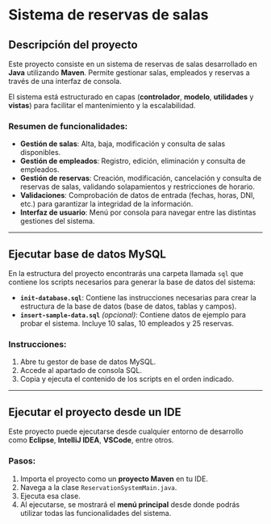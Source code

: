# Sistema de reservas de salas

## Descripción del proyecto

Este proyecto consiste en un sistema de reservas de salas desarrollado en **Java** utilizando **Maven**. Permite gestionar salas, empleados y reservas a través de una interfaz de consola.

El sistema está estructurado en capas (**controlador**, **modelo**, **utilidades** y **vistas**) para facilitar el mantenimiento y la escalabilidad.

### Resumen de funcionalidades:

- **Gestión de salas**: Alta, baja, modificación y consulta de salas disponibles.  
- **Gestión de empleados**: Registro, edición, eliminación y consulta de empleados.  
- **Gestión de reservas**: Creación, modificación, cancelación y consulta de reservas de salas, validando solapamientos y restricciones de horario.  
- **Validaciones**: Comprobación de datos de entrada (fechas, horas, DNI, etc.) para garantizar la integridad de la información.  
- **Interfaz de usuario**: Menú por consola para navegar entre las distintas gestiones del sistema.

---

## Ejecutar base de datos MySQL

En la estructura del proyecto encontrarás una carpeta llamada `sql` que contiene los scripts necesarios para generar la base de datos del sistema:

- **`init-database.sql`**: Contiene las instrucciones necesarias para crear la estructura de la base de datos (base de datos, tablas y campos).
- **`insert-sample-data.sql`** *(opcional)*: Contiene datos de ejemplo para probar el sistema. Incluye 10 salas, 10 empleados y 25 reservas.

### Instrucciones:

1. Abre tu gestor de base de datos MySQL.
2. Accede al apartado de consola SQL.
3. Copia y ejecuta el contenido de los scripts en el orden indicado.

---

## Ejecutar el proyecto desde un IDE

Este proyecto puede ejecutarse desde cualquier entorno de desarrollo como **Eclipse**, **IntelliJ IDEA**, **VSCode**, entre otros.

### Pasos:

1. Importa el proyecto como un **proyecto Maven** en tu IDE.
2. Navega a la clase `ReservationSystemMain.java`.
3. Ejecuta esa clase.
4. Al ejecutarse, se mostrará el **menú principal** desde donde podrás utilizar todas las funcionalidades del sistema.

